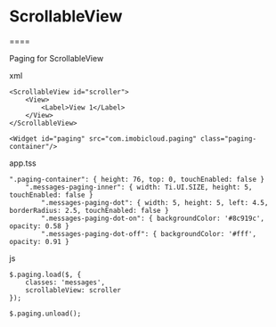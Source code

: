 # ScrollableView
====

Paging for ScrollableView

xml

	<ScrollableView id="scroller">
		<View>
			<Label>View 1</Label>
		</View>
	</ScrollableView>
	
	<Widget id="paging" src="com.imobicloud.paging" class="paging-container"/>

app.tss

	".paging-container": { height: 76, top: 0, touchEnabled: false }
		".messages-paging-inner": { width: Ti.UI.SIZE, height: 5, touchEnabled: false }
			".messages-paging-dot": { width: 5, height: 5, left: 4.5, borderRadius: 2.5, touchEnabled: false }
			".messages-paging-dot-on": { backgroundColor: '#8c919c', opacity: 0.58 }
			".messages-paging-dot-off": { backgroundColor: '#fff', opacity: 0.91 }      

js 

	$.paging.load($, { 
		classes: 'messages', 
		scrollableView: scroller 
	});

	$.paging.unload();
